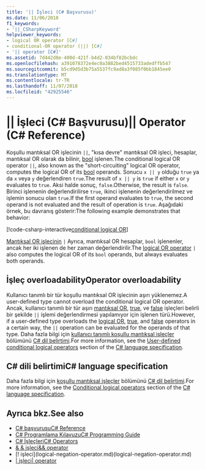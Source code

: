 ```yaml
---
title: '|| İşleci (C# Başvurusu)'
ms.date: 11/06/2018
f1_keywords:
- '||_CSharpKeyword'
helpviewer_keywords:
- logical OR operator [C#]
- conditional-OR operator (||) [C#]
- '|| operator [C#]'
ms.assetid: 7d442d8e-400d-421f-b4d2-034bf82bcbdc
ms.openlocfilehash: a391078372e4ec0a3882bed4515733adedffb547
ms.sourcegitcommit: b5cd9d5d3b75a5537fc9ad8a3f085f0bb1845ee0
ms.translationtype: MT
ms.contentlocale: tr-TR
ms.lasthandoff: 11/07/2018
ms.locfileid: "42925546"
---
```

# <a name="-operator-c-reference"></a><span data-ttu-id="3afcc-102">|| İşleci (C# Başvurusu)</span><span class="sxs-lookup"><span data-stu-id="3afcc-102">|| Operator (C# Reference)</span></span>

<span data-ttu-id="3afcc-103">Koşullu mantıksal OR işlecinin `||`, "kısa devre" mantıksal OR işleci, hesaplar, mantıksal OR olarak da bilinir, [bool](../keywords/bool.md) işlenen.</span><span class="sxs-lookup"><span data-stu-id="3afcc-103">The conditional logical OR operator `||`, also known as the "short-circuiting" logical OR operator, computes the logical OR of its [bool](../keywords/bool.md) operands.</span></span> <span data-ttu-id="3afcc-104">Sonucu `x || y` olduğu `true` ya da `x` veya `y` değerlendiren `true`.</span><span class="sxs-lookup"><span data-stu-id="3afcc-104">The result of `x || y` is `true` if either `x` or `y` evaluates to `true`.</span></span> <span data-ttu-id="3afcc-105">Aksi halde sonuç, `false`.</span><span class="sxs-lookup"><span data-stu-id="3afcc-105">Otherwise, the result is `false`.</span></span> <span data-ttu-id="3afcc-106">Birinci işlenenin değerlendirilirse `true`, ikinci işlenenin değerlendirilmez ve işlemin sonucu olan `true`.</span><span class="sxs-lookup"><span data-stu-id="3afcc-106">If the first operand evaluates to `true`, the second operand is not evaluated and the result of operation is `true`.</span></span> <span data-ttu-id="3afcc-107">Aşağıdaki örnek, bu davranış gösterir:</span><span class="sxs-lookup"><span data-stu-id="3afcc-107">The following example demonstrates that behavior:</span></span>

[!code-csharp-interactive[conditional logical OR](~/samples/snippets/csharp/language-reference/operators/ConditionalLogicalOperatorsExamples.cs#Or)]

<span data-ttu-id="3afcc-108">[Mantıksal OR işlecinin](or-operator.md) `|` Ayrıca, mantıksal OR hesaplar, `bool` işlenenler, ancak her iki işlenen de her zaman değerlendirilir.</span><span class="sxs-lookup"><span data-stu-id="3afcc-108">The [logical OR operator](or-operator.md) `|` also computes the logical OR of its `bool` operands, but always evaluates both operands.</span></span>

## <a name="operator-overloadability"></a><span data-ttu-id="3afcc-109">İşleç overloadability</span><span class="sxs-lookup"><span data-stu-id="3afcc-109">Operator overloadability</span></span>

<span data-ttu-id="3afcc-110">Kullanıcı tanımlı bir tür koşullu mantıksal OR işlecinin aşırı yüklenemez.</span><span class="sxs-lookup"><span data-stu-id="3afcc-110">A user-defined type cannot overload the conditional logical OR operator.</span></span> <span data-ttu-id="3afcc-111">Ancak, kullanıcı tanımlı bir tür aşırı [mantıksal OR](or-operator.md), [true](../keywords/true-operator.md), ve [false](../keywords/false-operator.md) işleçleri belirli bir şekilde `||` işlemi değerlendirmesi yapılamıyor için işlenen türü.</span><span class="sxs-lookup"><span data-stu-id="3afcc-111">However, if a user-defined type overloads the [logical OR](or-operator.md), [true](../keywords/true-operator.md), and [false](../keywords/false-operator.md) operators in a certain way, the `||` operation can be evaluated for the operands of that type.</span></span> <span data-ttu-id="3afcc-112">Daha fazla bilgi için [kullanıcı tanımlı koşullu mantıksal işleçler](~/_csharplang/spec/expressions.md#user-defined-conditional-logical-operators) bölümünü [ C# dil belirtimi](../language-specification/index.md).</span><span class="sxs-lookup"><span data-stu-id="3afcc-112">For more information, see the [User-defined conditional logical operators](~/_csharplang/spec/expressions.md#user-defined-conditional-logical-operators) section of the [C# language specification](../language-specification/index.md).</span></span>

## <a name="c-language-specification"></a><span data-ttu-id="3afcc-113">C# dili belirtimi</span><span class="sxs-lookup"><span data-stu-id="3afcc-113">C# language specification</span></span>

<span data-ttu-id="3afcc-114">Daha fazla bilgi için [koşullu mantıksal işleçler](~/_csharplang/spec/expressions.md#conditional-logical-operators) bölümünü [ C# dil belirtimi](../language-specification/index.md).</span><span class="sxs-lookup"><span data-stu-id="3afcc-114">For more information, see the [Conditional logical operators](~/_csharplang/spec/expressions.md#conditional-logical-operators) section of the [C# language specification](../language-specification/index.md).</span></span>

## <a name="see-also"></a><span data-ttu-id="3afcc-115">Ayrıca bkz.</span><span class="sxs-lookup"><span data-stu-id="3afcc-115">See also</span></span>

- [<span data-ttu-id="3afcc-116">C# başvurusu</span><span class="sxs-lookup"><span data-stu-id="3afcc-116">C# Reference</span></span>](../index.md)
- [<span data-ttu-id="3afcc-117">C# Programlama Kılavuzu</span><span class="sxs-lookup"><span data-stu-id="3afcc-117">C# Programming Guide</span></span>](../../programming-guide/index.md)
- [<span data-ttu-id="3afcc-118">C# İşleçleri</span><span class="sxs-lookup"><span data-stu-id="3afcc-118">C# Operators</span></span>](index.md)
- [<span data-ttu-id="3afcc-119">& & işleci</span><span class="sxs-lookup"><span data-stu-id="3afcc-119">&& operator</span></span>](conditional-and-operator.md)
- [! işleci]<span data-ttu-id="3afcc-120">(logical-negation-operator.md)</span><span class="sxs-lookup"><span data-stu-id="3afcc-120">(logical-negation-operator.md)</span></span>
- [<span data-ttu-id="3afcc-121">| işleci</span><span class="sxs-lookup"><span data-stu-id="3afcc-121">| operator</span></span>](or-operator.md)
